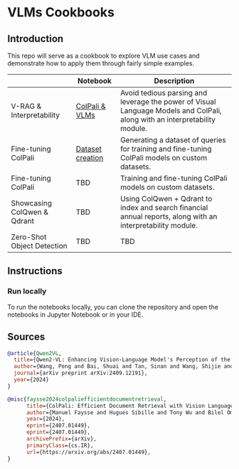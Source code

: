 # VLMs Cookbooks

## Introduction

This repo will serve as a cookbook to explore VLM use cases and demonstrate how to apply them through fairly simple examples.

|                  | Notebook                                                     | Description                                                  |
| ---------------- | ------------------------------------------------------------ | ------------------------------------------------------------ |
| V-RAG & Interpretability | [ColPali & VLMs](https://github.com/dgarciarieckhof/Data-Odyssey/blob/main/VLMs/tunnel_vision/notebook/ColPali%20%2B%20VLMs.ipynb) | Avoid tedious parsing and leverage the power of Visual Language Models and ColPali, along with an interpretability module.|                                               |
| Fine-tuning ColPali | [Dataset creation](https://github.com/dgarciarieckhof/Data-Odyssey/blob/main/VLMs/tunnel_vision/notebook/ColPali%20FineTuning%20Dataset.ipynb) | Generating a dataset of queries for training and fine-tuning ColPali models on custom datasets.|                                               |
| Fine-tuning ColPali | TBD | Training and fine-tuning ColPali models on custom datasets.|                                               |
| Showcasing ColQwen & Qdrant | TBD | Using ColQwen + Qdrant to index and search financial annual reports, along with an interpretability module.|                                               |
| Zero-Shot Object Detection | TBD | TBD|                                               |

## Instructions

### Run locally

To run the notebooks locally, you can clone the repository and open the notebooks in Jupyter Notebook or in your IDE.

## Sources

```BibTeX
@article{Qwen2VL,
  title={Qwen2-VL: Enhancing Vision-Language Model's Perception of the World at Any Resolution},
  author={Wang, Peng and Bai, Shuai and Tan, Sinan and Wang, Shijie and Fan, Zhihao and Bai, Jinze and Chen, Keqin and Liu, Xuejing and Wang, Jialin and Ge, Wenbin and Fan, Yang and Dang, Kai and Du, Mengfei and Ren, Xuancheng and Men, Rui and Liu, Dayiheng and Zhou, Chang and Zhou, Jingren and Lin, Junyang},
  journal={arXiv preprint arXiv:2409.12191},
  year={2024}
}

@misc{faysse2024colpaliefficientdocumentretrieval,
      title={ColPali: Efficient Document Retrieval with Vision Language Models}, 
      author={Manuel Faysse and Hugues Sibille and Tony Wu and Bilel Omrani and Gautier Viaud and Céline Hudelot and Pierre Colombo},
      year={2024},
      eprint={2407.01449},
      eprint={2407.01449},
      archivePrefix={arXiv},
      primaryClass={cs.IR},
      url={https://arxiv.org/abs/2407.01449}, 
}
```
